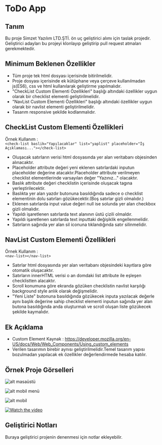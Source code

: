 # ToDo App

## Tanım

Bu proje Simzet Yazılım LTD.ŞTİ. ön uç geliştirici alımı için taslak projedir. Geliştirici adayları bu projeyi klonlayıp geliştirip pull request atmaları gerekmektedir.

## Minimum Beklenen Özellikler

- Tüm proje tek html dosyası içerisinde bitirilmelidir.
- Proje dosyası içerisinde ek kütüphane veya çerçeve kullanılmadan js(ES6), css ve html kullanılarak geliştirme yapılmalıdır.
- "CheckList Custom Elementi Özellikleri" başlığı altındaki özellikler uygun olarak bir checklist elementi geliştirilmelidir.
- "NavList Custom Elementi Özellikleri" başlığı altındaki özellikler uygun olarak bir navlist elementi geliştirilmelidir.
- Tasarım responsive şekilde kodlanmalıdır.

## CheckList Custom Elementi Özellikleri
Örnek Kullanım : 	
    ``` <check-list baslik="Yapılacaklar" list="yaplist" placeholder="İş Açıklaması..."></check-list> ```
- Oluşacak satırların verisi html dosyasında yer alan veritabanı objesinden alınacaktır.
- Placeholder attribute değeri yeni eklenen satırlardaki inputun placeholder değerine atacaktır.Placeholder attribute verilmeyen checklist elementlerinde varsayılan değer "Yazınız..." olacaktır.
- Baslık attribute değeri checklistin içerisinde oluşacak <baslik></baslik> tagına yerleştirilecektir.
- Baslıkta yer alan yazdır butonuna basıldığında sadece o checklist elementinin dolu satırları gözükecektir.(Boş satırlar gizli olmalıdır.)
- Eklenen satırlarda input value değeri null ise solunda yer alan checkbox gizli olmalıdır.
- Yapıldı işaretlenen satırlarda text alanının üstü çizili olmaldır.
- Yapıldı işaretlenen satırlarda text inputtaki değişiklik engellenmelidir.
- Satırların sağında yer alan sil iconuna tıklandığında satır silinmelidir.

## NavList Custom Elementi Özellikleri
Örnek Kullanım : 	
    ``` <nav-list></nav-list> ```
- Satırlar html dosyasında yer alan veritabanı objesindeki kayıtlara göre otomatik oluşacaktır.
- Satırların innerHTML verisi o an domdaki list attribute ile eşleşen checklistten alacaktır.
- Scroll konumuna göre ekranda gözüken checklistin navlist karşılığı background style anlık olarak değişmelidir.
- "Yeni Liste" butonuna basıldığında gözükecek inputa yazılacak değerle aynı başlık değerine sahip checklist elementi inputun sağında yer alan butona basıldığında anda oluşturmalı ve scroll oluşan liste gözükecek şekilde kaymalıdır.

## Ek Açıklama
 
 - Custom Element Kaynak : https://developer.mozilla.org/en-US/docs/Web/Web_Components/Using_custom_elements
 - Verilen tasarımın birebir aynısı geliştirilmelidir.Temel tasarım yapısı bozulmadan yapılacak ek özellikler değerlendirmede hesaba katılır.

## Örnek Proje Görselleri


![alt masaüstü](https://dev.simzet.com/todotask/images/Masaüstü1.png)

![alt mobil menü](https://dev.simzet.com/todotask/images/Mobilmenü.png)

![alt mobil](https://dev.simzet.com/todotask/images/Mobil.png)

[![Watch the video](https://dev.simzet.com/todotask/images/videokapak.png)](https://dev.simzet.com/todotask/images/screen-capture.webm)


## Geliştirici Notları

Buraya geliştirici projenin denenmesi için notlar ekleyebilir.
